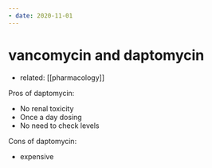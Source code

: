 ```yaml
---
- date: 2020-11-01
---
```


# vancomycin and daptomycin

- related: [[pharmacology]]

Pros of daptomycin:

- No renal toxicity
- Once a day dosing
- No need to check levels

Cons of daptomycin:

- expensive
